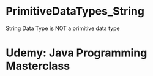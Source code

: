 # PrimitiveDataTypes_String
  String Data Type is NOT a primitive data type
# Udemy: Java Programming Masterclass
